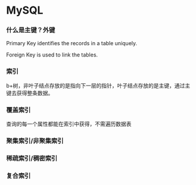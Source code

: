 # MySQL
### 什么是主键？外键

Primary Key identifies the records in a table uniquely.

Foreign Key is used to link the tables.

### 索引
b+树，非叶子结点存放的是指向下一层的指针，叶子结点存放的是主键，通过主键去获得整条数据。

### 覆盖索引

查询的每一个属性都能在索引中获得，不需遍历数据表

### 聚集索引/非聚集索引

### 稀疏索引/稠密索引

### 复合索引
